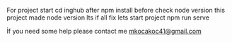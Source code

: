 For project start 
cd inghub
after npm install 
before check node version 
this project made node version lts
if all fix 
lets start project
npm run serve

İf you need some help please contact me mkocakoc41@gmail.com
